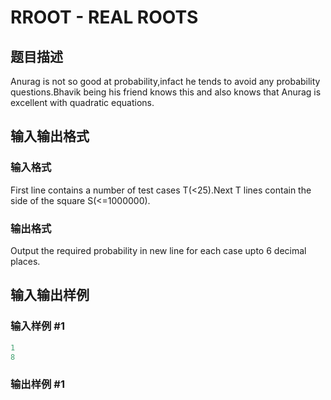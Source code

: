 # RROOT - REAL ROOTS

## 题目描述

Anurag is not so good at probability,infact he tends to avoid any probability questions.Bhavik being his friend knows this and also knows that Anurag is excellent with quadratic equations.

## 输入输出格式

### 输入格式

First line contains a number of test cases T(<25).Next T lines contain the side of the square S(<=1000000).

### 输出格式

Output the required probability in new line for each case upto 6 decimal places.

## 输入输出样例

### 输入样例 #1

```cpp
1
8
```


### 输出样例 #1

```cpp

```
